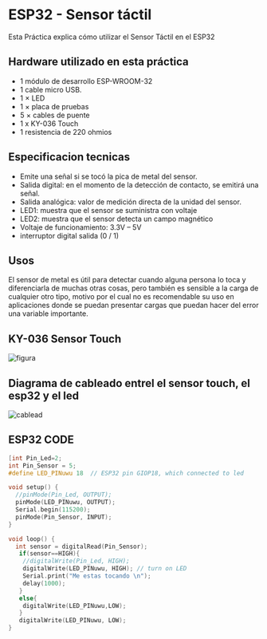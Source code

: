 # ESP32 - Sensor táctil


Esta Práctica explica cómo utilizar el Sensor Táctil en el ESP32
## Hardware utilizado en esta práctica

- 1 módulo de desarrollo ESP-WROOM-32
- 1 cable micro USB.
- 1 × LED
- 1 × placa de pruebas
- 5 × cables de puente
- 1 x KY-036 Touch
- 1 resistencia de 220 ohmios

## Especificacion tecnicas
- Emite una señal si se tocó la pica de metal del sensor.
- Salida digital: en el momento de la detección de contacto, se emitirá una señal.
- Salida analógica: valor de medición directa de la unidad del sensor.
- LED1: muestra que el sensor se suministra con voltaje
- LED2: muestra que el sensor detecta un campo magnético
- Voltaje de funcionamiento: 3.3V – 5V
- interruptor digital salida (0 / 1)

## Usos
El sensor de metal es útil para detectar cuando alguna persona lo toca y diferenciarla de muchas otras cosas, pero también es sensible a la carga de cualquier otro tipo, motivo por el cual no es recomendable su uso en aplicaciones donde se puedan presentar cargas que puedan hacer del error una variable importante.


## KY-036 Sensor Touch
![figura](https://uelectronics.com/wp-content/uploads/2017/06/1.jpg)

## Diagrama de cableado entrel el sensor touch, el esp32 y el led
![cablead](https://scontent.fmty1-1.fna.fbcdn.net/v/t1.15752-9/292282727_764544584997446_661742652498529030_n.png?_nc_cat=107&ccb=1-7&_nc_sid=ae9488&_nc_eui2=AeG3uYXTrorzL-5oAH9WWxWPaPCgFavXXNpo8KAVq9dc2omv_oTOlj6EYnOm-PLlCzAnGnKkczY_Ol5pJ2YwkMdS&_nc_ohc=x8hCjjwtdEkAX-k-_6Q&tn=u49ECc4-MnUvMHJl&_nc_ht=scontent.fmty1-1.fna&oh=03_AVKwqN7o8t57aO8VjNvEkADHb8rjr3CQrNmso_Y61l7oDQ&oe=62F2ABD1)


## ESP32 CODE
```c++
[int Pin_Led=2;
int Pin_Sensor = 5;
#define LED_PINuwu 18  // ESP32 pin GIOP18, which connected to led

void setup() {
  //pinMode(Pin_Led, OUTPUT);
  pinMode(LED_PINuwu, OUTPUT);
  Serial.begin(115200);
  pinMode(Pin_Sensor, INPUT);
}

void loop() {
  int sensor = digitalRead(Pin_Sensor);
   if(sensor==HIGH){
    //digitalWrite(Pin_Led, HIGH);
    digitalWrite(LED_PINuwu, HIGH); // turn on LED
    Serial.print("Me estas tocando \n");
    delay(1000);
   }
   else{
    digitalWrite(LED_PINuwu,LOW);
   }
   digitalWrite(LED_PINuwu, LOW);
}

```

